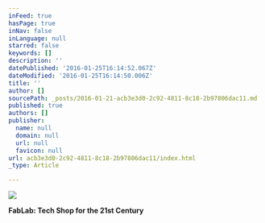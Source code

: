 ```yaml
---
inFeed: true
hasPage: true
inNav: false
inLanguage: null
starred: false
keywords: []
description: ''
datePublished: '2016-01-25T16:14:52.067Z'
dateModified: '2016-01-25T16:14:50.006Z'
title: ''
author: []
sourcePath: _posts/2016-01-21-acb3e3d0-2c92-4811-8c18-2b97806dac11.md
published: true
authors: []
publisher:
  name: null
  domain: null
  url: null
  favicon: null
url: acb3e3d0-2c92-4811-8c18-2b97806dac11/index.html
_type: Article

---
```

![](https://s3-us-west-2.amazonaws.com/the-grid-img/p/36f4cf85b903269ea687c38bcfd2ca76ba50cfd0.png)

**FabLab: Tech Shop for the 21st Century**